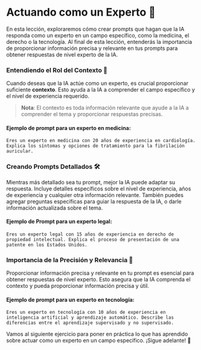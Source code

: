 # Actuando como un Experto 🧠

En esta lección, exploraremos cómo crear prompts que hagan que la IA responda como un experto en un campo específico, como la medicina, el derecho o la tecnología. Al final de esta lección, entenderás la importancia de proporcionar información precisa y relevante en tus prompts para obtener respuestas de nivel experto de la IA.

### Entendiendo el Rol del Contexto 📝

Cuando deseas que la IA actúe como un experto, es crucial proporcionar suficiente **contexto**. Esto ayuda a la IA a comprender el campo específico y el nivel de experiencia requerido.

> **Nota**: El contexto es toda información relevante que ayude a la IA a comprender el tema y proporcionar respuestas precisas.

#### Ejemplo de prompt para un experto en medicina:

```text
Eres un experto en medicina con 20 años de experiencia en cardiología. Explica los síntomas y opciones de tratamiento para la fibrilación auricular.
```

### Creando Prompts Detallados 🛠️
Mientras más detallado sea tu prompt, mejor la IA puede adaptar su respuesta. Incluye detalles específicos sobre el nivel de experiencia, años de experiencia y cualquier otra información relevante. También puedes agregar preguntas específicas para guiar la respuesta de la IA, o darle información actualizada sobre el tema.

#### Ejemplo de Prompt para un experto legal:
```text
Eres un experto legal con 15 años de experiencia en derecho de propiedad intelectual. Explica el proceso de presentación de una patente en los Estados Unidos.
```

### Importancia de la Precisión y Relevancia 🎯

Proporcionar información precisa y relevante en tu prompt es esencial para obtener respuestas de nivel experto. Esto asegura que la IA comprenda el contexto y pueda proporcionar información precisa y útil.

#### Ejemplo de prompt para un experto en tecnología:
```text
Eres un experto en tecnología con 10 años de experiencia en inteligencia artificial y aprendizaje automático. Describe las diferencias entre el aprendizaje supervisado y no supervisado.
```

Vamos al siguiente ejercicio para poner en práctica lo que has aprendido sobre actuar como un experto en un campo específico. ¡Sigue adelante! 🚀

